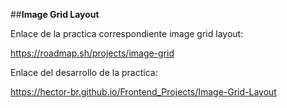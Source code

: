 ##**Image Grid Layout**

Enlace de la practica correspondiente image grid layout:

https://roadmap.sh/projects/image-grid

Enlace del desarrollo de la practica:

https://hector-br.github.io/Frontend_Projects/Image-Grid-Layout 

